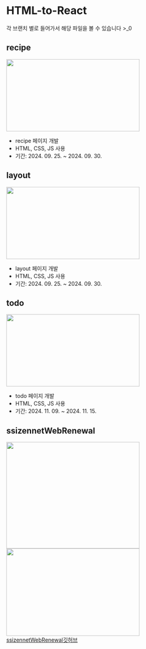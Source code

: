 # HTML-to-React
각 브랜치 별로 들어가서 해당 파일을 볼 수 있습니다 >_0

## recipe
<img src="https://github.com/user-attachments/assets/c5fabd60-625a-4c36-a08e-a2c60f9851d9" width="350" height="190"> <br>
- recipe 페이지 개발
- HTML, CSS, JS 사용
- 기간: 2024. 09. 25. ~ 2024. 09. 30.

## layout
<img src="https://github.com/user-attachments/assets/a49d4ba4-0e3a-4fd4-8798-98bc6410a337" width="350" height="190"> <br>
- layout 페이지 개발
- HTML, CSS, JS 사용
- 기간: 2024. 09. 25. ~ 2024. 09. 30.

## todo
<img src="https://github.com/user-attachments/assets/b4e1f986-bedd-4a25-b6cd-cf0f6c470104" width="350" height="190"> <br>
- todo 페이지 개발
- HTML, CSS, JS 사용
- 기간: 2024. 11. 09. ~ 2024. 11. 15.

## ssizennetWebRenewal
<img src="https://github.com/user-attachments/assets/12c7b3c0-552b-4ef2-b98a-9b5d8710b41d" width="350" height="280"> <br>
<img src="https://github.com/user-attachments/assets/9795ec35-cb47-4fa7-b894-5c2ecd4ebdab" width="350" height="230"> <br>
[ssizennetWebRenewal깃허브](https://github.com/ssizennetWebRenewal)

